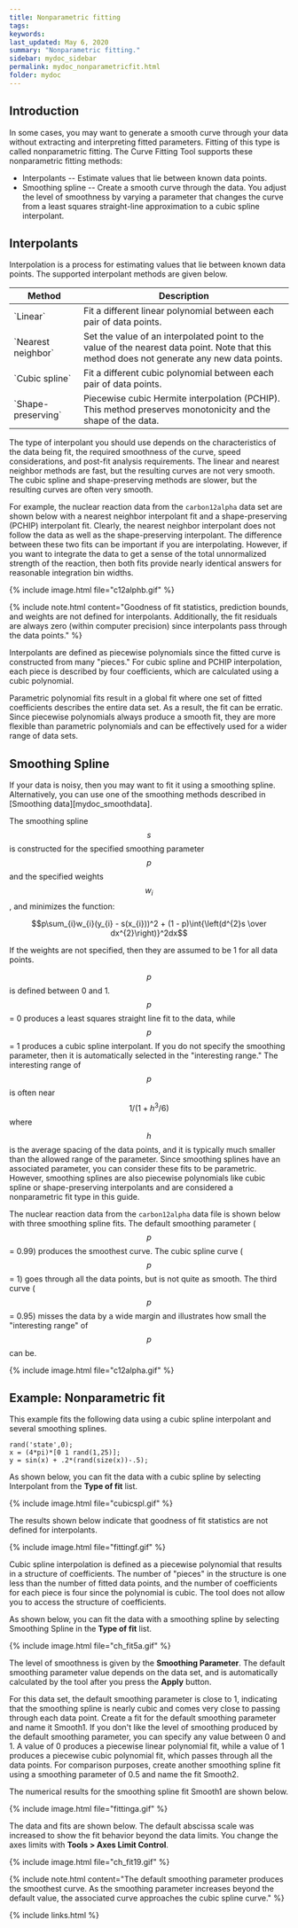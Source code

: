 ```yaml
---
title: Nonparametric fitting
tags:
keywords:
last_updated: May 6, 2020
summary: "Nonparametric fitting."
sidebar: mydoc_sidebar
permalink: mydoc_nonparametricfit.html
folder: mydoc
---
```

## Introduction
In some cases, you may want to generate a smooth curve through your data without extracting and interpreting fitted parameters. Fitting of this type is called nonparametric fitting. The Curve Fitting Tool supports these nonparametric fitting methods:

* Interpolants -- Estimate values that lie between known data points.
* Smoothing spline -- Create a smooth curve through the data. You adjust the level of smoothness by varying a parameter that changes the curve from a least squares straight-line approximation to a cubic spline interpolant.

## Interpolants
Interpolation is a process for estimating values that lie between known data points. The supported interpolant methods are given below.

<table>
<colgroup>
<col width="25%" />
<col width="75%" />
</colgroup>
<thead>
<tr class="header">
<th>Method</th>
<th>Description</th>
</tr>
</thead>
<tbody>
<tr>
<td markdown="span">`Linear`</td>
<td markdown="span">Fit a different linear polynomial between each pair of data points.</td>
</tr>
<tr>
<td markdown="span">`Nearest neighbor`</td>
<td markdown="span">Set the value of an interpolated point to the value of the nearest data point. Note that this method does not generate any new data points.</td>
</tr>
<tr>
<td markdown="span">`Cubic spline`</td>
<td markdown="span">Fit a different cubic polynomial between each pair of data points.</td>
</tr>
<tr>
<td markdown="span">`Shape-preserving`</td>
<td markdown="span">Piecewise cubic Hermite interpolation (PCHIP). This method preserves monotonicity and the shape of the data.</td>
</tr>
</tbody>
</table>

The type of interpolant you should use depends on the characteristics of the data being fit, the required smoothness of the curve, speed considerations, and post-fit analysis requirements. The linear and nearest neighbor methods are fast, but the resulting curves are not very smooth. The cubic spline and shape-preserving methods are slower, but the resulting curves are often very smooth.

For example, the nuclear reaction data from the `carbon12alpha` data set are shown below with a nearest neighbor interpolant fit and a shape-preserving (PCHIP) interpolant fit. Clearly, the nearest neighbor interpolant does not follow the data as well as the shape-preserving interpolant. The difference between these two fits can be important if you are interpolating. However, if you want to integrate the data to get a sense of the total unnormalized strength of the reaction, then both fits provide nearly identical answers for reasonable integration bin widths.

{% include image.html file="c12alphb.gif" %}

{% include note.html content="Goodness of fit statistics, prediction bounds, and weights are not defined for interpolants. Additionally, the fit residuals are always zero (within computer precision) since interpolants pass through the data points." %}

Interpolants are defined as piecewise polynomials since the fitted curve is constructed from many "pieces." For cubic spline and PCHIP interpolation, each piece is described by four coefficients, which are calculated using a cubic polynomial.

Parametric polynomial fits result in a global fit where one set of fitted coefficients describes the entire data set. As a result, the fit can be erratic. Since piecewise polynomials always produce a smooth fit, they are more flexible than parametric polynomials and can be effectively used for a wider range of data sets.

## Smoothing Spline
If your data is noisy, then you may want to fit it using a smoothing spline. Alternatively, you can use one of the smoothing methods described in [Smoothing data][mydoc_smoothdata].

The smoothing spline $$s$$ is constructed for the specified smoothing parameter $$p$$ and the specified weights $$w_{i}$$, and minimizes the function:

$$p\sum_{i}w_{i}(y_{i} - s(x_{i}))^2 + (1 - p)\int{\left(d^{2}s \over dx^{2}\right)}^2dx$$

If the weights are not specified, then they are assumed to be 1 for all data points.

$$p$$ is defined between 0 and 1. $$p$$ = 0 produces a least squares straight line fit to the data, while $$p$$ = 1 produces a cubic spline interpolant. If you do not specify the smoothing parameter, then it is automatically selected in the "interesting range." The interesting range of $$p$$ is often near $$1/(1 + h^{3}/6)$$ where $$h$$ is the average spacing of the data points, and it is typically much smaller than the allowed range of the parameter. Since smoothing splines have an associated parameter, you can consider these fits to be parametric. However, smoothing splines are also piecewise polynomials like cubic spline or shape-preserving interpolants and are considered a nonparametric fit type in this guide.

The nuclear reaction data from the `carbon12alpha` data file is shown below with three smoothing spline fits. The default smoothing parameter ($$p$$ = 0.99) produces the smoothest curve. The cubic spline curve ($$p$$ = 1) goes through all the data points, but is not quite as smooth. The third curve ($$p$$ = 0.95) misses the data by a wide margin and illustrates how small the "interesting range" of $$p$$ can be.

{% include image.html file="c12alpha.gif" %}

## Example: Nonparametric fit
This example fits the following data using a cubic spline interpolant and several smoothing splines.

```
rand('state',0);
x = (4*pi)*[0 1 rand(1,25)]; 
y = sin(x) + .2*(rand(size(x))-.5);
```

As shown below, you can fit the data with a cubic spline by selecting Interpolant from the **Type of fit** list.

{% include image.html file="cubicspl.gif" %}

The results shown below indicate that goodness of fit statistics are not defined for interpolants.

{% include image.html file="fittingf.gif" %}

Cubic spline interpolation is defined as a piecewise polynomial that results in a structure of coefficients. The number of "pieces" in the structure is one less than the number of fitted data points, and the number of coefficients for each piece is four since the polynomial is cubic. The tool does not allow you to access the structure of coefficients.

As shown below, you can fit the data with a smoothing spline by selecting Smoothing Spline in the **Type of fit** list.

{% include image.html file="ch_fit5a.gif" %}

The level of smoothness is given by the **Smoothing Parameter**. The default smoothing parameter value depends on the data set, and is automatically calculated by the tool after you press the **Apply** button.

For this data set, the default smoothing parameter is close to 1, indicating that the smoothing spline is nearly cubic and comes very close to passing through each data point. Create a fit for the default smoothing parameter and name it Smooth1. If you don't like the level of smoothing produced by the default smoothing parameter, you can specify any value between 0 and 1. A value of 0 produces a piecewise linear polynomial fit, while a value of 1 produces a piecewise cubic polynomial fit, which passes through all the data points. For comparison purposes, create another smoothing spline fit using a smoothing parameter of 0.5 and name the fit Smooth2.

The numerical results for the smoothing spline fit Smooth1 are shown below.

{% include image.html file="fittinga.gif" %}

The data and fits are shown below. The default abscissa scale was increased to show the fit behavior beyond the data limits. You change the axes limits with **Tools > Axes Limit Control**.

{% include image.html file="ch_fit19.gif" %}

{% include note.html content="The default smoothing parameter produces the smoothest curve. As the smoothing parameter increases beyond the default value, the associated curve approaches the cubic spline curve." %}


{% include links.html %}
